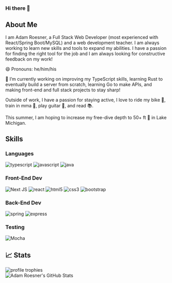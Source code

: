 ### Hi there 👋

## About Me

I am Adam Roesner, a Full Stack Web Developer (most experienced with React/Spring Boot/MySQL) and a web development teacher. I am always working to learn new skills and tools to expand my abilities. I have a passion for finding the right tool for the job and I am always looking for constructive feedback on my work!

😄 Pronouns: he/him/his

🔭 I’m currently working on improving my TypeScript skills, learning Rust to eventually build a server from scratch, learning Go to make APIs, and making front-end and full stack projects to stay sharp!

Outside of work, I have a passion for staying active, I love to ride my bike 🚵, train in mma 🥊, play guitar 🎸, and read 📚.

This summer, I am hoping to increase my free-dive depth to 50+ ft 🥽 in Lake Michigan.

## Skills

### Languages

![typescript](https://img.shields.io/badge/TypeScript-3178C6?style=for-the-badge&logo=typescript&logoColor=white)
![javascript](https://img.shields.io/badge/JavaScript-323330?style=for-the-badge&logo=javascript&logoColor=F7DF1E)
![java](https://img.shields.io/badge/Java-323330?style=for-the-badge&logo=java&logoColor=F7DF1E)

### Front-End Dev

![Next JS](https://img.shields.io/badge/Next-black?style=for-the-badge&logo=next.js&logoColor=white)
![react](https://img.shields.io/badge/React-20232A?style=for-the-badge&logo=react&logoColor=61DAFB)
![html5](https://img.shields.io/badge/HTML5-E34F26?style=for-the-badge&logo=html5&logoColor=white)
![css3](https://img.shields.io/badge/CSS3-1572B6?style=for-the-badge&logo=css3&logoColor=white)
![bootstrap](https://img.shields.io/badge/Bootstrap-563D7C?style=for-the-badge&logo=bootstrap&logoColor=white)


### Back-End Dev

![spring](https://img.shields.io/badge/Spring-6DB33F?style=for-the-badge&logo=spring&logoColor=white)
![express](https://img.shields.io/badge/Express.js-404D59?style=for-the-badge)

### Testing

![Mocha](https://img.shields.io/badge/-mocha-%238D6748?style=for-the-badge&logo=mocha&logoColor=white)


## 📈 Stats

<div>
    <img src="https://github-profile-trophy.vercel.app/?username=roesnera&row=1&column=6&margin-h=8&theme=darkhub&count_private=true&margin-w=15&no-frame=true" alt="profile trophies"/>
    <br />
    <img src="https://github-readme-stats.vercel.app/api?username=roesnera&show_icons=true&hide_border=true" alt="Adam Roesner's GitHub Stats">
</div>



<!--
**roesnera/roesnera** is a ✨ _special_ ✨ repository because its `README.md` (this file) appears on your GitHub profile.

Here are some ideas to get you started:

- 🔭 I’m currently working on ...
- 🌱 I’m currently learning ...
- 👯 I’m looking to collaborate on ...
- 🤔 I’m looking for help with ...
- 💬 Ask me about ...
- 📫 How to reach me: ...
- 😄 Pronouns: ...
- ⚡ Fun fact: ...
-->
